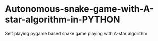 # Autonomous-snake-game-with-A-star-algorithm-in-PYTHON
Self playing pygame based snake game playing with A-star algorithm
